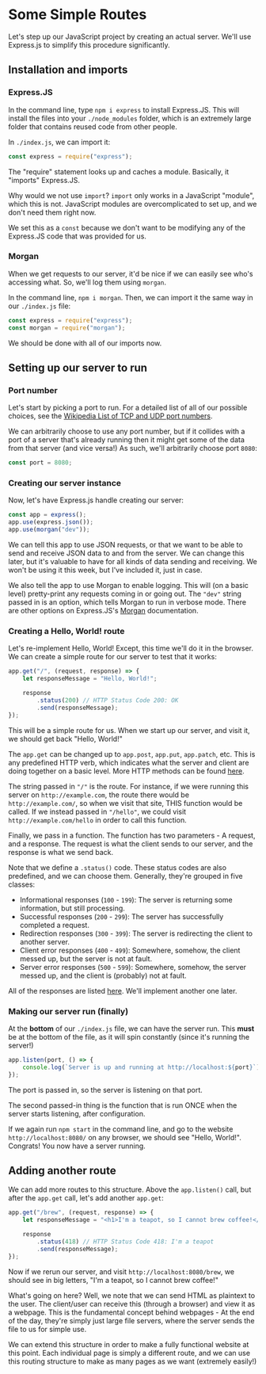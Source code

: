 # Some Simple Routes

Let's step up our JavaScript project by creating an actual server. We'll use
Express.js to simplify this procedure significantly.

## Installation and imports

### Express.JS

In the command line, type `npm i express` to install Express.JS. This will
install the files into your `./node_modules` folder, which is an extremely large
folder that contains reused code from other people.

In `./index.js`, we can import it:

```js
const express = require("express");
```

The "require" statement looks up and caches a module. Basically, it "imports"
Express.JS.

Why would we not use `import`? `import` only works in a JavaScript "module",
which this is not. JavaScript modules are overcomplicated to set up, and we
don't need them right now.

We set this as a `const` because we don't want to be modifying any of the
Express.JS code that was provided for us.

### Morgan

When we get requests to our server, it'd be nice if we can easily see who's
accessing what. So, we'll log them using `morgan`.

In the command line, `npm i morgan`. Then, we can import it the same way in our
`./index.js` file:

```js
const express = require("express");
const morgan = require("morgan");
```

We should be done with all of our imports now.

## Setting up our server to run

### Port number

Let's start by picking a port to run. For a detailed list of all of our possible
choices, see the
[Wikipedia List of TCP and UDP port numbers](https://en.wikipedia.org/wiki/List_of_TCP_and_UDP_port_numbers).

We can arbitrarily choose to use any port number, but if it collides with a port
of a server that's already running then it might get some of the data from that
server (and vice versa!) As such, we'll arbitrarily choose port `8080`:

```js
const port = 8080;
```

### Creating our server instance

Now, let's have Express.js handle creating our server:

```js
const app = express();
app.use(express.json());
app.use(morgan("dev"));
```

We can tell this app to use JSON requests, or that we want to be able to send
and receive JSON data to and from the server. We can change this later, but it's
valuable to have for all kinds of data sending and receiving. We won't be using
it this week, but I've included it, just in case.

We also tell the app to use Morgan to enable logging. This will (on a basic
level) pretty-print any requests coming in or going out. The `"dev"` string
passed in is an option, which tells Morgan to run in verbose mode. There are
other options on Express.JS's
[Morgan](https://expressjs.com/en/resources/middleware/morgan.html)
documentation.

### Creating a Hello, World! route

Let's re-implement Hello, World! Except, this time we'll do it in the browser.
We can create a simple route for our server to test that it works:

```js
app.get("/", (request, response) => {
    let responseMessage = "Hello, World!";

    response
        .status(200) // HTTP Status Code 200: OK
        .send(responseMessage);
});
```

This will be a simple route for us. When we start up our server, and visit it,
we should get back "Hello, World!"

The `app.get` can be changed up to `app.post`, `app.put`, `app.patch`, etc. This
is any predefined HTTP verb, which indicates what the server and client are
doing together on a basic level. More HTTP methods can be found
[here](https://developer.mozilla.org/en-US/docs/Web/HTTP/Methods).

The string passed in `"/"` is the route. For instance, if we were running this
server on `http://example.com`, the route there would be `http://example.com/`,
so when we visit that site, THIS function would be called. If we instead passed
in `"/hello"`, we could visit `http://example.com/hello` in order to call this
function.

Finally, we pass in a function. The function has two parameters - A request, and
a response. The request is what the client sends to our server, and the response
is what we send back.

Note that we define a `.status()` code. These status codes are also predefined,
and we can choose them. Generally, they're grouped in five classes:

-    Informational responses (`100` - `199`): The server is returning some information, but still processing.
-    Successful responses (`200` - `299`): The server has successfully completed a request.
-    Redirection responses (`300` - `399`): The server is redirecting the client to another server.
-    Client error responses (`400` - `499`): Somewhere, somehow, the client messed up, but the server is not at fault.
-   Server error responses (`500` - `599`): Somewhere, somehow, the server messed up, and the client is (probably) not at fault.

All of the responses are listed
[here](https://developer.mozilla.org/en-US/docs/Web/HTTP/Status). We'll
implement another one later.

### Making our server run (finally)

At the **bottom** of our `./index.js` file, we can have the server run. This
**must** be at the bottom of the file, as it will spin constantly (since it's
running the server!)

```js
app.listen(port, () => {
    console.log(`Server is up and running at http://localhost:${port}`);
});
```

The port is passed in, so the server is listening on that port.

The second passed-in thing is the function that is run ONCE when the server
starts listening, after configuration.

If we again run `npm start` in the command line, and go to the website
`http://localhost:8080/` on any browser, we should see "Hello, World!".
Congrats! You now have a server running.

## Adding another route

We can add more routes to this structure. Above the `app.listen()` call, but
after the `app.get` call, let's add another `app.get`:

```js
app.get("/brew", (request, response) => {
    let responseMessage = "<h1>I'm a teapot, so I cannot brew coffee!</h1>";

    response
        .status(418) // HTTP Status Code 418: I'm a teapot
        .send(responseMessage);
});
```

Now if we rerun our server, and visit `http://localhost:8080/brew`, we should
see in big letters, "I'm a teapot, so I cannot brew coffee!"

What's going on here? Well, we note that we can send HTML as plaintext to the
user. The client/user can receive this (through a browser) and view it as a
webpage. This is the fundamental concept behind webpages - At the end of the
day, they're simply just large file servers, where the server sends the file to
us for simple use.

We can extend this structure in order to make a fully functional website at this
point. Each individual page is simply a different route, and we can use this
routing structure to make as many pages as we want (extremely easily!)
